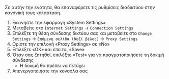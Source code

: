 Σε αυτήν την ενότητα, θα επαναφέρετε τις ρυθμίσεις διαδικτύου στην κανονική τους κατάσταση.

1. Εκκινήστε την εφαρμογή «System Settings»
2. Μεταβείτε στο `Internet Settings` -> `Connection Settings`
3. Επιλέξτε τη θέση σύνδεσης δικτύου σας και μεταβείτε στο `Change Settings` -> `Επόμενη σελίδα (δεξί βέλος)` -> `Proxy Settings`
4. Ορίστε την επιλογή «Proxy Settings» σε «No»
5. Επιλέξτε «OK» και έπειτα, «Save»
6. Όταν σας ζητηθεί, επιλέξτε «Test» για να πραγματοποιήσετε τη δοκιμή σύνδεσης
   - Η δοκιμή θα πρέπει να πετύχει
7. Απενεργοποιήστε την κονσόλα σας